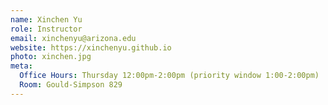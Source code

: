 ```yaml
---
name: Xinchen Yu
role: Instructor
email: xinchenyu@arizona.edu
website: https://xinchenyu.github.io
photo: xinchen.jpg
meta:
  Office Hours: Thursday 12:00pm-2:00pm (priority window 1:00-2:00pm) 
  Room: Gould-Simpson 829
---
```


